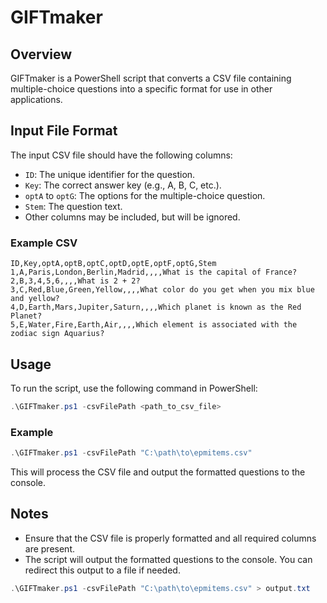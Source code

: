 # GIFTmaker

## Overview
GIFTmaker is a PowerShell script that converts a CSV file containing multiple-choice questions into a specific format for use in other applications.

## Input File Format
The input CSV file should have the following columns:
- `ID`: The unique identifier for the question.
- `Key`: The correct answer key (e.g., A, B, C, etc.).
- `optA` to `optG`: The options for the multiple-choice question.
- `Stem`: The question text.
- Other columns may be included, but will be ignored.

### Example CSV
```csv
ID,Key,optA,optB,optC,optD,optE,optF,optG,Stem
1,A,Paris,London,Berlin,Madrid,,,,What is the capital of France?
2,B,3,4,5,6,,,,What is 2 + 2?
3,C,Red,Blue,Green,Yellow,,,,What color do you get when you mix blue and yellow?
4,D,Earth,Mars,Jupiter,Saturn,,,,Which planet is known as the Red Planet?
5,E,Water,Fire,Earth,Air,,,,Which element is associated with the zodiac sign Aquarius?
```

## Usage
To run the script, use the following command in PowerShell:

```powershell
.\GIFTmaker.ps1 -csvFilePath <path_to_csv_file>
```

### Example
```powershell
.\GIFTmaker.ps1 -csvFilePath "C:\path\to\epmitems.csv"
```

This will process the CSV file and output the formatted questions to the console.

## Notes
- Ensure that the CSV file is properly formatted and all required columns are present.
- The script will output the formatted questions to the console. You can redirect this output to a file if needed.

```powershell
.\GIFTmaker.ps1 -csvFilePath "C:\path\to\epmitems.csv" > output.txt
```